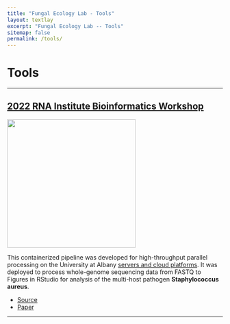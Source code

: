 ```yaml
---
title: "Fungal Ecology Lab - Tools"
layout: textlay
excerpt: "Fungal Ecology Lab -- Tools"
sitemap: false
permalink: /tools/
---
```



# Tools

---

## [2022 RNA Institute Bioinformatics Workshop](https://github.com/teddyaroca/Summer_2022_bioinformatics)


<img src="{{ site.url }}{{ site.baseurl }}/images/toolspic/2022_bio_workshop_rnainstitute.png" style="width: 300px"> 

This containerized pipeline was developed for high-throughput parallel processing on the University at Albany [servers and cloud platforms](https://wiki.albany.edu/display/public/askit/How-to%3A+Scheduling+via+SLURM#Howto:SchedulingviaSLURM-GeneralPurposeComputing). It was deployed to process whole-genome sequencing data from FASTQ to Figures in RStudio for analysis of the multi-host pathogen **Staphylococcus aureus**.

- <a href="https://github.com/teddyaroca/Summer_2022_bioinformatics"><i class='fab fa-github'></i> Source</a>
- <a href="https://www.ncbi.nlm.nih.gov/pmc/articles/PMC7610605"><i class='fa fa-book'></i> Paper</a>

---
